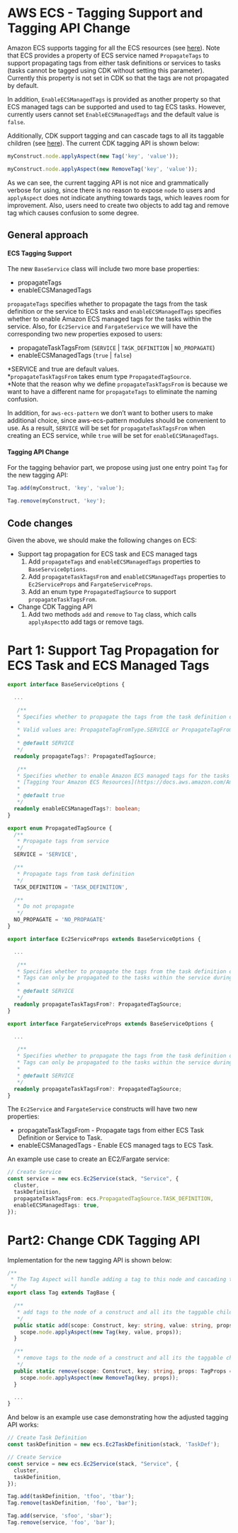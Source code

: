 # AWS ECS - Tagging Support and Tagging API Change

Amazon ECS supports tagging for all the ECS resources (see [here](https://docs.aws.amazon.com/AmazonECS/latest/developerguide/ecs-using-tags.html)). Note that ECS provides a property of ECS service named `PropagateTags` to support propagating tags from either task definitions or services to tasks (tasks cannot be tagged using CDK without setting this parameter). Currently this property is not set in CDK so that the tags are not propagated by default.

In addition, `EnableECSManagedTags` is provided as another property so that ECS managed tags can be supported and used to tag ECS tasks. However, currently users cannot set `EnableECSManagedTags` and the default value is `false`.

Additionally, CDK support tagging and can cascade tags to all its taggable children (see [here](https://docs.aws.amazon.com/cdk/latest/guide/tagging.html)). The current CDK tagging API is shown below:

``` ts
myConstruct.node.applyAspect(new Tag('key', 'value'));

myConstruct.node.applyAspect(new RemoveTag('key', 'value'));
```

As we can see, the current tagging API is not nice and grammatically verbose for using, since there is no reason to expose `node` to users and `applyAspect` does not indicate anything towards tags, which leaves room for improvement. Also, users need to create two objects to add tag and remove tag which causes confusion to some degree.

## General approach

#### ECS Tagging Support
The new `BaseService` class will include two more base properties:

* propagateTags
* enableECSManagedTags

`propagateTags` specifies whether to propagate the tags from the task definition or the service to ECS tasks and `enableECSManagedTags` specifies whether to enable Amazon ECS managed tags for the tasks within the service. Also, for `Ec2Service` and `FargateService` we will have the corresponding two new properties exposed to users:

* propagateTaskTagsFrom (`SERVICE` | `TASK_DEFINITION` | `NO_PROPAGATE`)
* enableECSManagedTags (`true` | `false`)

\*SERVICE and true are default values.\
\*`propagateTaskTagsFrom` takes enum type `PropagatedTagSource`.\
\*Note that the reason why we define `propagateTaskTagsFrom` is because we want to have a different name for `propagateTags` to eliminate the naming confusion.

In addition, for `aws-ecs-pattern` we don’t want to bother users to make additional choice, since aws-ecs-pattern modules  should be convenient to use. As a result, `SERVICE` will be set for `propagateTaskTagsFrom` when creating an ECS service, while `true` will be set for `enableECSManagedTags`.

#### Tagging API Change

For the tagging behavior part, we propose using just one entry point `Tag` for the new tagging API:

``` ts
Tag.add(myConstruct, 'key', 'value');

Tag.remove(myConstruct, 'key');
```

## Code changes

Given the above, we should make the following changes on ECS:
* Support tag propagation for ECS task and ECS managed tags
  1. Add `propagateTags` and `enableECSManagedTags` properties to `BaseServiceOptions`.
  2. Add `propagateTaskTagsFrom` and `enableECSManagedTags` properties to `Ec2ServiceProps` and `FargateServiceProps`.
  3. Add an enum type `PropagatedTagSource` to support `propagateTaskTagsFrom`.
* Change CDK Tagging API
  1. Add two methods `add` and `remove` to `Tag` class, which calls `applyAspect`to add tags or remove tags.

# Part 1: Support Tag Propagation for ECS Task and ECS Managed Tags

```ts
export interface BaseServiceOptions {

  ...

   /**
   * Specifies whether to propagate the tags from the task definition or the service to the tasks in the service
   *
   * Valid values are: PropagateTagFromType.SERVICE or PropagateTagFromType.TASK_DEFINITION
   *
   * @default SERVICE
   */
  readonly propagateTags?: PropagatedTagSource;

   /**
   * Specifies whether to enable Amazon ECS managed tags for the tasks within the service. For more information, see
   * [Tagging Your Amazon ECS Resources](https://docs.aws.amazon.com/AmazonECS/latest/developerguide/ecs-using-tags.html)
   *
   * @default true
   */
  readonly enableECSManagedTags?: boolean;
}
```

``` ts
export enum PropagatedTagSource {
  /**
   * Propagate tags from service
   */
  SERVICE = 'SERVICE',

  /**
   * Propagate tags from task definition
   */
  TASK_DEFINITION = 'TASK_DEFINITION',

  /**
   * Do not propagate
   */
  NO_PROPAGATE = 'NO_PROPAGATE'
}
```

``` ts
export interface Ec2ServiceProps extends BaseServiceOptions {

  ...

   /**
   * Specifies whether to propagate the tags from the task definition or the service to the tasks in the service.
   * Tags can only be propagated to the tasks within the service during service creation.
   *
   * @default SERVICE
   */
  readonly propagateTaskTagsFrom?: PropagatedTagSource;
}
```

``` ts
export interface FargateServiceProps extends BaseServiceOptions {

  ...

   /**
   * Specifies whether to propagate the tags from the task definition or the service to the tasks in the service.
   * Tags can only be propagated to the tasks within the service during service creation.
   *
   * @default SERVICE
   */
  readonly propagateTaskTagsFrom?: PropagatedTagSource;
}
```

The `Ec2Service` and `FargateService` constructs will have two new properties:

* propagateTaskTagsFrom - Propagate tags from either ECS Task Definition or Service to Task.
* enableECSManagedTags - Enable ECS managed tags to ECS Task.

An example use case to create an EC2/Fargate service:

```ts
// Create Service
const service = new ecs.Ec2Service(stack, "Service", {
  cluster,
  taskDefinition,
  propagateTaskTagsFrom: ecs.PropagatedTagSource.TASK_DEFINITION,
  enableECSManagedTags: true,
});
```

# Part2: Change CDK Tagging API

Implementation for the new tagging API is shown below:

``` ts
/**
 * The Tag Aspect will handle adding a tag to this node and cascading tags to children
 */
export class Tag extends TagBase {

  /**
   * add tags to the node of a construct and all its the taggable children
   */
  public static add(scope: Construct, key: string, value: string, props: TagProps = {}) {
    scope.node.applyAspect(new Tag(key, value, props));
  }

  /**
   * remove tags to the node of a construct and all its the taggable children
   */
  public static remove(scope: Construct, key: string, props: TagProps = {}) {
    scope.node.applyAspect(new RemoveTag(key, props));
  }

  ...
}
```

And below is an example use case demonstrating how the adjusted tagging API works:

``` ts
// Create Task Definition
const taskDefinition = new ecs.Ec2TaskDefinition(stack, 'TaskDef');

// Create Service
const service = new ecs.Ec2Service(stack, "Service", {
  cluster,
  taskDefinition,
});

Tag.add(taskDefinition, 'tfoo', 'tbar');
Tag.remove(taskDefinition, 'foo', 'bar');

Tag.add(service, 'sfoo', 'sbar');
Tag.remove(service, 'foo', 'bar');
```

